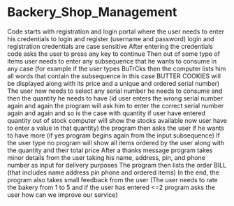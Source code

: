 # Backery_Shop_Management
Code starts with registration and login portal where the user needs to enter his credentials to login and register (username and password) login and registration credentials are case sensitive After entering the credentials code asks the user to press any key to continue Then out of some type of items user needs to enter any subsequence that he wants to consume in any case (for example if the user types BuTrCks then the computer lists him all words that contain the subsequence in this case BUTTER COOKIES will be displayed along with its price and a unique and ordered serial number) The user now needs to select any serial number he needs to consume and then the quantity he needs to have (id user enters the wrong serial number again and again the program will ask him to enter the correct serial number again and again and so is the case with quantity if user have entered quantity out of stock computer will show the stocks available now user have to enter a value in that quantity) the program then asks the user if he wants to have more (if yes program begins again from the input subsequence) If the user type no program will show all items ordered by the user along with the quantity and their total price After a thanks message program takes minor details from the user taking his name, address, pin, and phone number as input for delivery purposes The program then lists the order BILL (that includes name address pin phone and ordered items) In the end, the program also takes small feedback from the user (The user needs to rate the bakery from 1 to 5 and if the user has entered <=2 program asks the user how can we improve our service)
